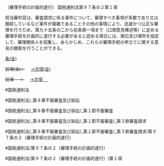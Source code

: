 （審理手続の計画的遂行）
国税通則法第９７条の２第１項

担当審判官は、審査請求に係る事件について、審理すべき事項が多数であり又は錯綜しているなど事件が複雑であることその他の事情により、迅速かつ公正な審理を行うため、第九十五条の二から前条第一項まで（口頭意見陳述等）に定める審理手続を計画的に遂行する必要があると認める場合には、期日及び場所を指定して、審理関係人を招集し、あらかじめ、これらの審理手続の申立てに関する意見の聴取を行うことができる。

[条(全)](国税通則法＿＿＿＿＿第９７条の２_.md)

~~前項(全)←~~　  [→次項(全)](国税通則法＿＿＿＿＿第９７条の２第２項_.md)

~~前項 　 ←~~　  [→次項 　 ](国税通則法＿＿＿＿＿第９７条の２第２項.md)



#国税通則法

#国税通則法/_第８章不服審査及び訴訟

#国税通則法/_第８章不服審査及び訴訟/_第１節不服審査

#国税通則法/_第８章不服審査及び訴訟/_第１節不服審査/_第３款審査請求

#国税通則法/_第８章不服審査及び訴訟/_第１節不服審査/_第３款審査請求/第９７条の２（審理手続の計画的遂行）

#国税通則法/第９７条の２（審理手続の計画的遂行）

#国税通則法/第９７条の２（審理手続の計画的遂行）/第１項

